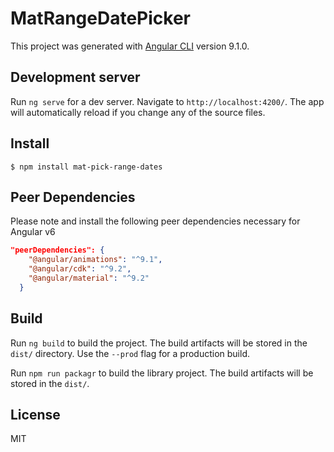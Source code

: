 # MatRangeDatePicker

This project was generated with [Angular CLI](https://github.com/angular/angular-cli) version 9.1.0.

## Development server

Run `ng serve` for a dev server. Navigate to `http://localhost:4200/`. The app will automatically reload if you change any of the source files.

## Install

```
$ npm install mat-pick-range-dates
```

## Peer Dependencies

Please note and install the following peer dependencies necessary for Angular v6

```json
"peerDependencies": {
    "@angular/animations": "^9.1",
    "@angular/cdk": "^9.2",
    "@angular/material": "^9.2"
  }
```

## Build

Run `ng build` to build the project. The build artifacts will be stored in the `dist/` directory. Use the `--prod` flag for a production build.

Run `npm run packagr` to build the library project. The build artifacts will be stored in the `dist/`. 


## License

MIT

